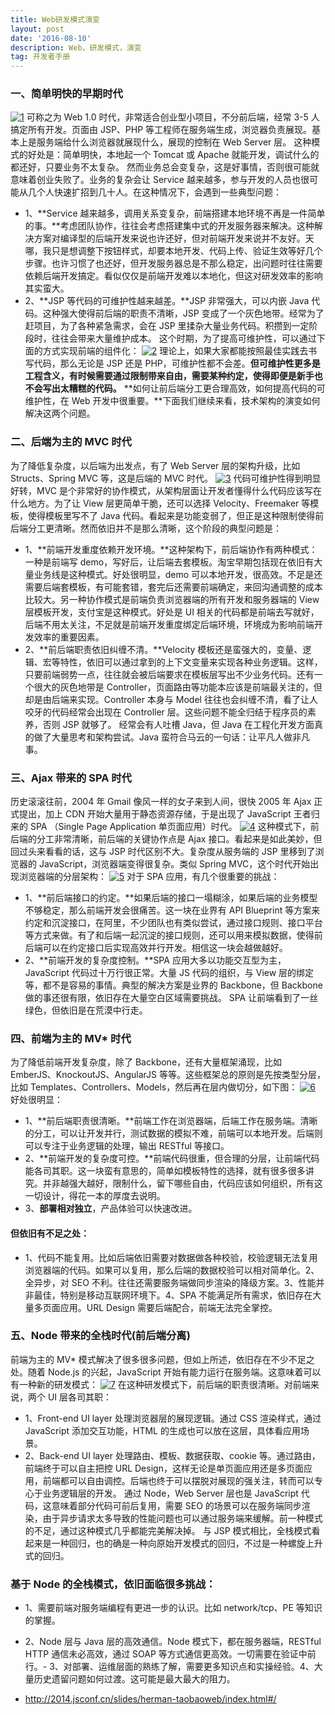```yaml
---
title: Web研发模式演变
layout: post
date: '2016-08-10'
description: Web，研发模式，演变
tag: 开发者手册
---
```


### 一、简单明快的早期时代

[![1](https://camo.githubusercontent.com/90850e93b917cd3c958dff1c7d0197f819167343/687474703a2f2f696d672e68622e616963646e2e636f6d2f63333639616163633864613338616638653432326664323935313438633537643162353831376666666335362d4f636250646c5f6677363538)](https://camo.githubusercontent.com/90850e93b917cd3c958dff1c7d0197f819167343/687474703a2f2f696d672e68622e616963646e2e636f6d2f63333639616163633864613338616638653432326664323935313438633537643162353831376666666335362d4f636250646c5f6677363538)
可称之为 Web 1.0 时代，非常适合创业型小项目，不分前后端，经常 3-5 人搞定所有开发。页面由 JSP、PHP 等工程师在服务端生成，浏览器负责展现。基本上是服务端给什么浏览器就展现什么，展现的控制在 Web Server 层。
这种模式的好处是：简单明快，本地起一个 Tomcat 或 Apache 就能开发，调试什么的都还好，只要业务不太复杂。
然而业务总会变复杂，这是好事情，否则很可能就意味着创业失败了。业务的复杂会让 Service 越来越多，参与开发的人员也很可能从几个人快速扩招到几十人。在这种情况下，会遇到一些典型问题：
- 1、**Service 越来越多，调用关系变复杂，前端搭建本地环境不再是一件简单的事。**考虑团队协作，往往会考虑搭建集中式的开发服务器来解决。这种解决方案对编译型的后端开发来说也许还好，但对前端开发来说并不友好。天哪，我只是想调整下按钮样式，却要本地开发、代码上传、验证生效等好几个步骤。也许习惯了也还好，但开发服务器总是不那么稳定，出问题时往往需要依赖后端开发搞定。看似仅仅是前端开发难以本地化，但这对研发效率的影响其实蛮大。
- 2、**JSP 等代码的可维护性越来越差。**JSP 非常强大，可以内嵌 Java 代码。这种强大使得前后端的职责不清晰，JSP 变成了一个灰色地带。经常为了赶项目，为了各种紧急需求，会在 JSP 里揉杂大量业务代码。积攒到一定阶段时，往往会带来大量维护成本。
这个时期，为了提高可维护性，可以通过下面的方式实现前端的组件化：
[![2](https://camo.githubusercontent.com/bbbf666300ccea8dc4f5deb3f22773195555d3ac/687474703a2f2f696d672e68622e616963646e2e636f6d2f3835393365623736663966353163613735333933333234333131303933623731356235373637316531313466342d6e61677936445f6677363538)](https://camo.githubusercontent.com/bbbf666300ccea8dc4f5deb3f22773195555d3ac/687474703a2f2f696d672e68622e616963646e2e636f6d2f3835393365623736663966353163613735333933333234333131303933623731356235373637316531313466342d6e61677936445f6677363538)
理论上，如果大家都能按照最佳实践去书写代码，那么无论是 JSP 还是 PHP，可维护性都不会差。**但可维护性更多是工程含义，有时候需要通过限制带来自由，需要某种约定，使得即便是新手也不会写出太糟糕的代码。**
**如何让前后端分工更合理高效，如何提高代码的可维护性，在 Web 开发中很重要。**下面我们继续来看，技术架构的演变如何解决这两个问题。

###  二、后端为主的 MVC 时代

为了降低复杂度，以后端为出发点，有了 Web Server 层的架构升级，比如 Structs、Spring MVC 等，这是后端的 MVC 时代。
[![3](https://camo.githubusercontent.com/b9e16b0b3ff3361a481badaca7d408e8fa6b404f/687474703a2f2f696d672e68622e616963646e2e636f6d2f3961366266353237646162626462396237393563353862306237616636633761313864653963653331316136312d3975697578545f6677363538)](https://camo.githubusercontent.com/b9e16b0b3ff3361a481badaca7d408e8fa6b404f/687474703a2f2f696d672e68622e616963646e2e636f6d2f3961366266353237646162626462396237393563353862306237616636633761313864653963653331316136312d3975697578545f6677363538)
代码可维护性得到明显好转，MVC 是个非常好的协作模式，从架构层面让开发者懂得什么代码应该写在什么地方。为了让 View 层更简单干脆，还可以选择 Velocity、Freemaker 等模板，使得模板里写不了 Java 代码。看起来是功能变弱了，但正是这种限制使得前后端分工更清晰。然而依旧并不是那么清晰，这个阶段的典型问题是：
- 1、**前端开发重度依赖开发环境。**这种架构下，前后端协作有两种模式：一种是前端写 demo，写好后，让后端去套模板。淘宝早期包括现在依旧有大量业务线是这种模式。好处很明显，demo 可以本地开发，很高效。不足是还需要后端套模板，有可能套错，套完后还需要前端确定，来回沟通调整的成本比较大。另一种协作模式是前端负责浏览器端的所有开发和服务器端的 View 层模板开发，支付宝是这种模式。好处是 UI 相关的代码都是前端去写就好，后端不用太关注，不足就是前端开发重度绑定后端环境，环境成为影响前端开发效率的重要因素。
- 2、**前后端职责依旧纠缠不清。**Velocity 模板还是蛮强大的，变量、逻辑、宏等特性，依旧可以通过拿到的上下文变量来实现各种业务逻辑。这样，只要前端弱势一点，往往就会被后端要求在模板层写出不少业务代码。还有一个很大的灰色地带是 Controller，页面路由等功能本应该是前端最关注的，但却是由后端来实现。Controller 本身与 Model 往往也会纠缠不清，看了让人咬牙的代码经常会出现在 Controller 层。这些问题不能全归结于程序员的素养，否则 JSP 就够了。
经常会有人吐槽 Java，但 Java 在工程化开发方面真的做了大量思考和架构尝试。Java 蛮符合马云的一句话：让平凡人做非凡事。

###  三、Ajax 带来的 SPA 时代

历史滚滚往前，2004 年 Gmail 像风一样的女子来到人间，很快 2005 年 Ajax 正式提出，加上 CDN 开始大量用于静态资源存储，于是出现了 JavaScript 王者归来的 SPA （Single Page Application 单页面应用）时代。
[![4](https://camo.githubusercontent.com/d0098546c9fa01b443c16ff1953c90aa9056955b/687474703a2f2f696d672e68622e616963646e2e636f6d2f3932393766646337336438336632373764343439633932313933613361663432386464633064343431316366392d6e31445936465f6677363538)](https://camo.githubusercontent.com/d0098546c9fa01b443c16ff1953c90aa9056955b/687474703a2f2f696d672e68622e616963646e2e636f6d2f3932393766646337336438336632373764343439633932313933613361663432386464633064343431316366392d6e31445936465f6677363538)
这种模式下，前后端的分工非常清晰，前后端的关键协作点是 Ajax 接口。看起来是如此美妙，但回过头来看看的话，这与 JSP 时代区别不大。复杂度从服务端的 JSP 里移到了浏览器的 JavaScript，浏览器端变得很复杂。类似 Spring MVC，这个时代开始出现浏览器端的分层架构：
[![5](https://camo.githubusercontent.com/f064bc7a5b06ea9a39cf039a5dec0ca6675141ff/687474703a2f2f696d672e68622e616963646e2e636f6d2f3135383839323134336263363430333364323264643865643765373533366537316530373063346131336335372d6850673150635f6677363538)](https://camo.githubusercontent.com/f064bc7a5b06ea9a39cf039a5dec0ca6675141ff/687474703a2f2f696d672e68622e616963646e2e636f6d2f3135383839323134336263363430333364323264643865643765373533366537316530373063346131336335372d6850673150635f6677363538)
对于 SPA 应用，有几个很重要的挑战：
- 1、**前后端接口的约定。**如果后端的接口一塌糊涂，如果后端的业务模型不够稳定，那么前端开发会很痛苦。这一块在业界有 API Blueprint 等方案来约定和沉淀接口，在阿里，不少团队也有类似尝试，通过接口规则、接口平台等方式来做。有了和后端一起沉淀的接口规则，还可以用来模拟数据，使得前后端可以在约定接口后实现高效并行开发。相信这一块会越做越好。
- 2、**前端开发的复杂度控制。**SPA 应用大多以功能交互型为主，JavaScript 代码过十万行很正常。大量 JS 代码的组织，与 View 层的绑定等，都不是容易的事情。典型的解决方案是业界的 Backbone，但 Backbone 做的事还很有限，依旧存在大量空白区域需要挑战。
SPA 让前端看到了一丝绿色，但依旧是在荒漠中行走。

###  四、前端为主的 MV* 时代

为了降低前端开发复杂度，除了 Backbone，还有大量框架涌现，比如 EmberJS、KnockoutJS、AngularJS 等等。这些框架总的原则是先按类型分层，比如 Templates、Controllers、Models，然后再在层内做切分，如下图：
[![6](https://camo.githubusercontent.com/2ab0e0e247dfae7b74760b7d57056a680204874d/687474703a2f2f696d672e68622e616963646e2e636f6d2f3536663463656530653663376166363165323464626633316534626531376631343264353930326331313039612d42637852696d5f6677363538)](https://camo.githubusercontent.com/2ab0e0e247dfae7b74760b7d57056a680204874d/687474703a2f2f696d672e68622e616963646e2e636f6d2f3536663463656530653663376166363165323464626633316534626531376631343264353930326331313039612d42637852696d5f6677363538)
好处很明显：
- 1、**前后端职责很清晰。**前端工作在浏览器端，后端工作在服务端。清晰的分工，可以让开发并行，测试数据的模拟不难，前端可以本地开发。后端则可以专注于业务逻辑的处理，输出 RESTful 等接口。
- 2、**前端开发的复杂度可控。**前端代码很重，但合理的分层，让前端代码能各司其职。这一块蛮有意思的，简单如模板特性的选择，就有很多很多讲究。并非越强大越好，限制什么，留下哪些自由，代码应该如何组织，所有这一切设计，得花一本的厚度去说明。
- 3、**部署相对独立**，产品体验可以快速改进。

#### 但依旧有不足之处：

- 1、代码不能复用。比如后端依旧需要对数据做各种校验，校验逻辑无法复用浏览器端的代码。如果可以复用，那么后端的数据校验可以相对简单化。2、全异步，对 SEO 不利。往往还需要服务端做同步渲染的降级方案。3、性能并非最佳，特别是移动互联网环境下。4、SPA 不能满足所有需求，依旧存在大量多页面应用。URL Design 需要后端配合，前端无法完全掌控。

### 五、Node 带来的全栈时代(前后端分离)

前端为主的 MV* 模式解决了很多很多问题，但如上所述，依旧存在不少不足之处。随着 Node.js 的兴起，JavaScript 开始有能力运行在服务端。这意味着可以有一种新的研发模式：
[![7](https://camo.githubusercontent.com/ed895cf7561cb3ec07ef74aa2dea573b57dbe219/687474703a2f2f696d672e68622e616963646e2e636f6d2f3430303931653637316230626465653236653531366163303530633663616563383038383562386131326238372d374a676646685f6677363538)](https://camo.githubusercontent.com/ed895cf7561cb3ec07ef74aa2dea573b57dbe219/687474703a2f2f696d672e68622e616963646e2e636f6d2f3430303931653637316230626465653236653531366163303530633663616563383038383562386131326238372d374a676646685f6677363538)
在这种研发模式下，前后端的职责很清晰。对前端来说，两个 UI 层各司其职：
- 1、Front-end UI layer 处理浏览器层的展现逻辑。通过 CSS 渲染样式，通过 JavaScript 添加交互功能，HTML 的生成也可以放在这层，具体看应用场景。
- 2、Back-end UI layer 处理路由、模板、数据获取、cookie 等。通过路由，前端终于可以自主把控 URL Design，这样无论是单页面应用还是多页面应用，前端都可以自由调控。后端也终于可以摆脱对展现的强关注，转而可以专心于业务逻辑层的开发。
通过 Node，Web Server 层也是 JavaScript 代码，这意味着部分代码可前后复用，需要 SEO 的场景可以在服务端同步渲染，由于异步请求太多导致的性能问题也可以通过服务端来缓解。前一种模式的不足，通过这种模式几乎都能完美解决掉。
与 JSP 模式相比，全栈模式看起来是一种回归，也的确是一种向原始开发模式的回归，不过是一种螺旋上升式的回归。

### 基于 Node 的全栈模式，依旧面临很多挑战：

- 1、需要前端对服务端编程有更进一步的认识。比如 network/tcp、PE 等知识的掌握。
- 2、Node 层与 Java 层的高效通信。Node 模式下，都在服务器端，RESTful HTTP 通信未必高效，通过 SOAP 等方式通信更高效。一切需要在验证中前行。- 3、对部署、运维层面的熟练了解，需要更多知识点和实操经验。4、大量历史遗留问题如何过渡。这可能是最大最大的阻力。



- http://2014.jsconf.cn/slides/herman-taobaoweb/index.html#/